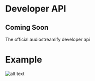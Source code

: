 # Developer API
## Coming Soon
The official audiostreamify developer api

# Example

![alt text](https://preview.ibb.co/dEY3vR/localhost_audiostreamify_app_i_Phone_7_1.png)
